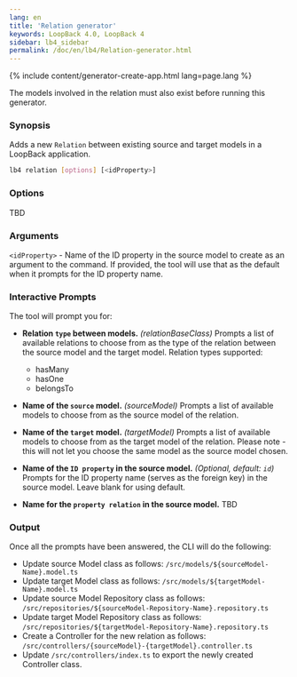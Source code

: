 ```yaml
---
lang: en
title: 'Relation generator'
keywords: LoopBack 4.0, LoopBack 4
sidebar: lb4_sidebar
permalink: /doc/en/lb4/Relation-generator.html
---
```


{% include content/generator-create-app.html lang=page.lang %}

The models involved in the relation must also exist before running this
generator.

### Synopsis

Adds a new `Relation` between existing source and target models in a LoopBack
application.

```sh
lb4 relation [options] [<idProperty>]
```

### Options

TBD

### Arguments

`<idProperty>` - Name of the ID property in the source model to create as an
argument to the command. If provided, the tool will use that as the default when
it prompts for the ID property name.

### Interactive Prompts

The tool will prompt you for:

- **Relation `type` between models.** _(relationBaseClass)_ Prompts a list of
  available relations to choose from as the type of the relation between the
  source model and the target model. Relation types supported:

  - hasMany
  - hasOne
  - belongsTo

- **Name of the `source` model.** _(sourceModel)_ Prompts a list of available
  models to choose from as the source model of the relation.

- **Name of the `target` model.** _(targetModel)_ Prompts a list of available
  models to choose from as the target model of the relation. Please note - this
  will not let you choose the same model as the source model chosen.

- **Name of the `ID property` in the source model.** _(Optional, default: `id`)_
  Prompts for the ID property name (serves as the foreign key) in the source
  model. Leave blank for using default.

- **Name for the `property relation` in the source model.** TBD

### Output

Once all the prompts have been answered, the CLI will do the following:

- Update source Model class as follows:
  `/src/models/${sourceModel-Name}.model.ts`
- Update target Model class as follows:
  `/src/models/${targetModel-Name}.model.ts`
- Update source Model Repository class as follows:
  `/src/repositories/${sourceModel-Repository-Name}.repository.ts`
- Update target Model Repository class as follows:
  `/src/repositories/${targetModel-Repository-Name}.repository.ts`
- Create a Controller for the new relation as follows:
  `/src/controllers/{sourceModel}-{targetModel}.controller.ts`
- Update `/src/controllers/index.ts` to export the newly created Controller
  class.
